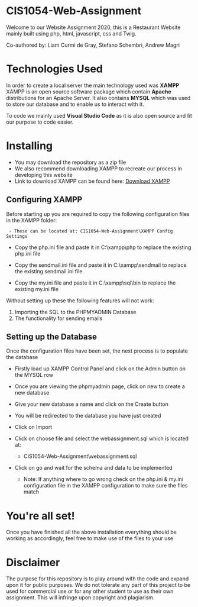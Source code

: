 # CIS1054-Web-Assignment

Welcome to our Website Assignment 2020, this is a Restaurant Website mainly built using php, html, javascript, css and Twig.

Co-authored by: Liam Curmi de Gray, Stefano Schembri, Andrew Magri

# Technologies Used

In order to create a local server the main technology used was **XAMPP** 
XAMPP is an open source software package which contain **Apache** distributions for an Apache Server. It also contains **MYSQL** which was used to store our database and to enable us to interact with it.

To code we mainly used **Visual Studio Code** as it is also open source and fit our purpose to code easier.


# Installing

 - You may download the repository as a zip file
 - We also recommend downloading XAMPP to recreate our process in developing this website
 - Link to download XAMPP can be found here: [Download XAMPP](https://www.apachefriends.org/download.html)

## Configuring XAMPP
Before starting up you are required to copy the following configuration files in the XAMPP folder:

	 - These can be located at: CIS1054-Web-Assignment\XAMPP Config Settings
 - Copy the php.ini file and paste it in C:\xampp\php to replace the existing php.ini file
 
 - Copy the sendmail.ini file and paste it in C:\xampp\sendmail to replace the existing sendmail.ini file
   
 - Copy the my.ini file and paste it in C:\xampp\sql\bin to replace the existing my.ini file

Without setting up these the following features will not work:

 1. Importing the SQL to the PHPMYADMIN Database
 2. The functionality for sending emails

## Setting up the Database
Once the configuration files have been set, the next process is to populate the database

 - Firstly load up XAMPP Control Panel and click on the Admin button on the MYSQL row
 - Once you are viewing the phpmyadmin page, click on new to create a new database
 - Give your new database a name and click on the Create button
 - You will be redirected to the database you have just created
 - Click on Import
 - Click on choose file and select the webassignment.sql which is located at:
	 - CIS1054-Web-Assignment\webassignment.sql
 - Click on go and wait for the schema and data to be implemented

	- Note: If anything where to go wrong check on the php.ini & my.ini configuration file in the XAMPP configuration to make sure the files match


# You're all set!
Once you have finished all the above installation everything should be working as accordingly, feel free to make use of the files to your use

# Disclaimer
The purpose for this repository is to play around with the code and expand upon it for public purposes. We do not tolerate any part of this project to be used for commercial use or for any other student to use as their own assignment. This will infringe upon copyright and plagiarism. 
